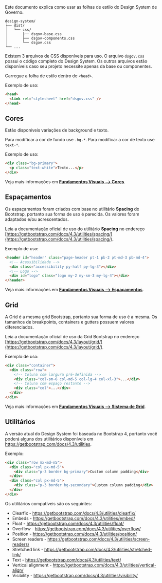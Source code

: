 Este documento explica como usar as folhas de estilo do Design System de Governo.

```text
design-system/
├── dist/
│   └── css/
│       ├── dsgov-base.css
│       ├── dsgov-components.css
│       └── dsgov.css
└── ...
```

Existem 3 arquivos de CSS disponíveis para uso. O arquivo `dsgov.css` possui o código completo do Design System. Os outros arquivos estão disponíveis caso seu projeto necessite apenas da base ou componentes.

Carregue a folha de estilo dentro de `<head>`.

Exemplo de uso:

```html
<head>
  <link rel="stylesheet" href="dsgov.css" />
</head>
```

## Cores

Estão disponíveis variações de background e texto.

Para modificar a cor de fundo use `.bg-*`. Para modificar a cor de texto use `text-*`.

Exemplo de uso:

```html
<div class="bg-primary">
  <p class="text-white">Texto...</p>
</div>
```

Veja mais informações em [**Fundamentos Visuais --> Cores**](ds/fundamentos-visuais/cores).

## Espaçamentos

Os espaçamentos foram criados com base no utilitário **Spacing** do Bootstrap, portanto sua forma de uso é parecida. Os valores foram adaptados e/ou acrescentados.

Leia a documentação oficial de uso do utilitário **Spacing** no endereço [https://getbootstrap.com/docs/4.3/utilities/spacing/](https://getbootstrap.com/docs/4.3/utilities/spacing/).

Exemplo de uso:

```html
<header id="header" class="page-header pt-1 pb-2 pt-md-3 pb-md-4">
  <!-- Acessibilidade -->
  <div class="accessibility py-half py-lg-3"></div>
  <!-- Logo -->
  <div id="logo" class="logo my-2 my-sm-3 my-lg-4"></div>
</header>
```

Veja mais informações em [**Fundamentos Visuais --> Espaçamentos**](ds/fundamentos-visuais/espacamentos).

## Grid

A Grid é a mesma grid Bootstrap, portanto sua forma de uso é a mesma. Os tamanhos de breakpoints, containers e gutters possuem valores diferenciados.

Leia a documentação oficial de uso da Grid Bootstrap no endereço [https://getbootstrap.com/docs/4.3/layout/grid/](https://getbootstrap.com/docs/4.3/layout/grid/).

Exemplo de uso:

```html
<div class="container">
  <div class="row">
    <!-- Coluna com largura pré-definida -->
    <div class="col-sm-6 col-md-5 col-lg-4 col-xl-3">...</div>
    <!-- Coluna com espaço restante -->
    <div class="col">...</div>
  </div>
</div>
```

Veja mais informações em [**Fundamentos Visuais --> Sistema de Grid**](ds/fundamentos-visuais/grid).

## Utilitários

A versão atual do Design System foi baseada no Bootstrap 4, portanto você poderá alguns dos utilitários disponíveis em <https://getbootstrap.com/docs/4.3/utilities>.

Exemplo:

```html
<div class="row mx-md-n5">
  <div class="col px-md-5">
    <div class="p-3 border bg-primary">Custom column padding</div>
  </div>
  <div class="col px-md-5">
    <div class="p-3 border bg-secondary">Custom column padding</div>
  </div>
</div>
```

Os utilitários compatíveis são os seguintes:

- Clearfix - <https://getbootstrap.com/docs/4.3/utilities/clearfix/>
- Embeds - <https://getbootstrap.com/docs/4.3/utilities/embed/>
- Float - <https://getbootstrap.com/docs/4.3/utilities/float/>
- Overflow - <https://getbootstrap.com/docs/4.3/utilities/overflow/>
- Position - <https://getbootstrap.com/docs/4.3/utilities/position/>
- Screen readers - <https://getbootstrap.com/docs/4.3/utilities/screen-readers/>
- Stretched link - <https://getbootstrap.com/docs/4.3/utilities/stretched-link/>
- Text - <https://getbootstrap.com/docs/4.3/utilities/text/>
- Vertical alignment - <https://getbootstrap.com/docs/4.3/utilities/vertical-align/>
- Visibility - <https://getbootstrap.com/docs/4.3/utilities/visibility/>
